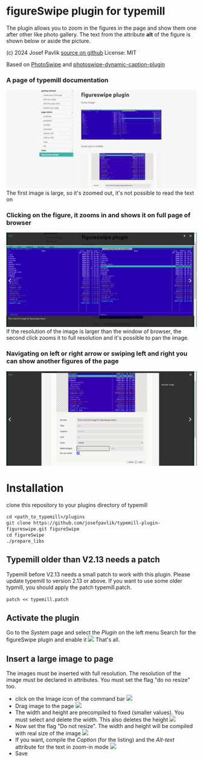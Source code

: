 # figureSwipe plugin for typemill

The plugin allows you to zoom in the figures in the page and show them one after other like photo gallery.
The text from the attribute **alt** of the figure is shown below or aside the picture.

(c) 2024 Josef Pavlik [source on github](https://github.com/josefpavlik/typemill-plugin-figureswipe)
License: MIT

Based on [PhotoSwipe](https://github.com/dimsemenov/PhotoSwipe/) and [photoswipe-dynamic-caption-plugin](https://github.com/dimsemenov/photoswipe-dynamic-caption-plugin)

### A page of typemill documentation
![doc/screenshot1.png](doc/screenshot1.png)
The first image is large, so it's zoomed out, it's not possible to read the text on

### Clicking on the figure, it zooms in and shows it on full page of browser
![doc/screenshot2.png](doc/screenshot2.png)
If the resolution of the image is larger than the window of browser, the second click zooms it to full resolution and it's possible to pan the image.

### Navigating on left or right arrow or swiping left and right you can show another figures of the page
![doc/screenshot3.png](doc/screenshot3.png)

# Installation
clone this repository to your plugins directory of typemill

```
cd <path_to_typemill>/plugins
git clone https://github.com/josefpavlik/typemill-plugin-figureswipe.git figureSwipe
cd figureSwipe
./prepare_libs
```

## Typemill older than V2.13 needs a patch
Typemill before V2.13 needs a small patch to work with this plugin. Please update typemill to version 2.13 or above. If you want to use some older typmill, you should apply the patch typemill.patch.

``` patch << typemill.patch ```

## Activate the plugin
Go to the *System* page and select the *Plugin* on the left menu
Search for the figureSwipe plugin and enable it
![](doc/enable_plugin.png)
That's all.

## Insert a large image to page
The images must be inserted with full resolution. The resolution of the image must be declared in attributes. You must set the flag "do no resize" too.

* click on the Image icon of the command bar
![](doc/insert_image1.png)
* Drag image to the page
![](doc/insert_image2.png)
* The width and height are precompiled to fixed (smaller values). You must select and delete the width. This also deletes the height
![](doc/insert_image3.png)
* Now set the flag "Do not resize". The width and height will be compiled with real size of the image
![](doc/insert_image4.png)
* If you want, compile the *Caption* (for the listing) and the *Alt-text* attribute for the text in zoom-in mode
![](doc/insert_image5.png)
* Save
  
